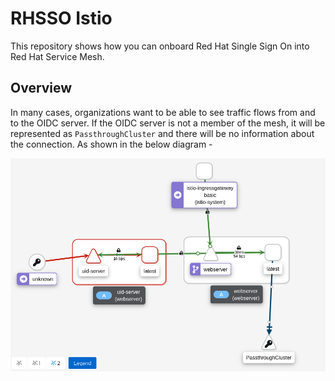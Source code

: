 # RHSSO Istio

This repository shows how you can onboard Red Hat Single Sign On into Red Hat Service Mesh.

## Overview

In many cases, organizations want to be able to see traffic flows from and to the OIDC server. If the OIDC server is not a member of the mesh, it will be represented as `PassthroughCluster` and there will be no information about the connection. As shown in the below diagram -

![](images/rhsso-not-in-mesh.png)

